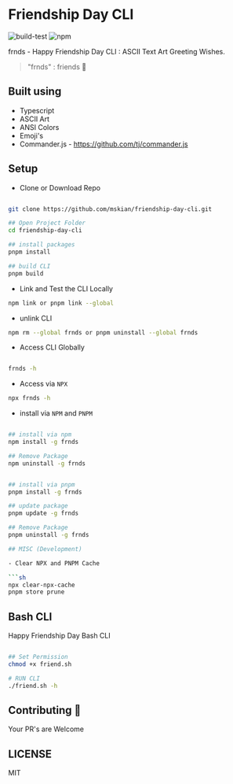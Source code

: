# Friendship Day CLI

![build-test](https://github.com/mskian/friendship-day-cli/workflows/build-test/badge.svg)  ![npm](https://github.com/mskian/friendship-day-cli/workflows/npm/badge.svg)  

frnds - Happy Friendship Day CLI : ASCII Text Art Greeting Wishes.  

> "frnds" : friends 🌟  

## Built using

- Typescript
- ASCII Art
- ANSI Colors
- Emoji's
- Commander.js - <https://github.com/tj/commander.js>

## Setup

- Clone or Download Repo

```sh

git clone https://github.com/mskian/friendship-day-cli.git

## Open Project Folder
cd friendship-day-cli

## install packages
pnpm install

## build CLI
pnpm build

```

- Link and Test the CLI Locally

```sh
npm link or pnpm link --global
```

- unlink CLI

```sh
npm rm --global frnds or pnpm uninstall --global frnds
```

- Access CLI Globally

```sh

frnds -h

```

- Access via `NPX`

```sh
npx frnds -h
```

- install via `NPM` and `PNPM`

```sh

## install via npm
npm install -g frnds

## Remove Package
npm uninstall -g frnds


## install via pnpm
pnpm install -g frnds

## update package
pnpm update -g frnds

## Remove Package
pnpm uninstall -g frnds

## MISC (Development)

- Clear NPX and PNPM Cache

```sh
npx clear-npx-cache
pnpm store prune
```

## Bash CLI

Happy Friendship Day Bash CLI

```sh

## Set Permission
chmod +x friend.sh

# RUN CLI
./friend.sh -h

```

## Contributing 🙌

Your PR's are Welcome  

## LICENSE

MIT
